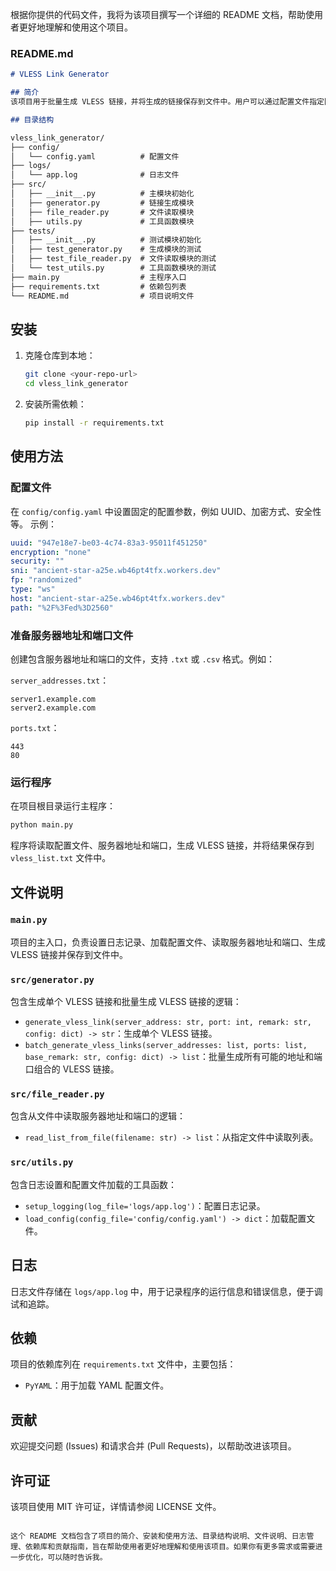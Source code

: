 根据你提供的代码文件，我将为该项目撰写一个详细的 README 文档，帮助使用者更好地理解和使用这个项目。

### README.md

```markdown
# VLESS Link Generator

## 简介
该项目用于批量生成 VLESS 链接，并将生成的链接保存到文件中。用户可以通过配置文件指定固定参数，并从文件中读取服务器地址和端口，生成所有可能的地址和端口组合的 VLESS 链接。

## 目录结构

vless_link_generator/
├── config/
│   └── config.yaml          # 配置文件
├── logs/
│   └── app.log              # 日志文件
├── src/
│   ├── __init__.py          # 主模块初始化
│   ├── generator.py         # 链接生成模块
│   ├── file_reader.py       # 文件读取模块
│   ├── utils.py             # 工具函数模块
├── tests/
│   ├── __init__.py          # 测试模块初始化
│   ├── test_generator.py    # 生成模块的测试
│   ├── test_file_reader.py  # 文件读取模块的测试
│   └── test_utils.py        # 工具函数模块的测试
├── main.py                  # 主程序入口
├── requirements.txt         # 依赖包列表
└── README.md                # 项目说明文件
```

## 安装
1. 克隆仓库到本地：
   ```sh
   git clone <your-repo-url>
   cd vless_link_generator
   ```

2. 安装所需依赖：
   ```sh
   pip install -r requirements.txt
   ```

## 使用方法
### 配置文件
在 `config/config.yaml` 中设置固定的配置参数，例如 UUID、加密方式、安全性等。
示例：
```yaml
uuid: "947e18e7-be03-4c74-83a3-95011f451250"
encryption: "none"
security: ""
sni: "ancient-star-a25e.wb46pt4tfx.workers.dev"
fp: "randomized"
type: "ws"
host: "ancient-star-a25e.wb46pt4tfx.workers.dev"
path: "%2F%3Fed%3D2560"
```

### 准备服务器地址和端口文件
创建包含服务器地址和端口的文件，支持 `.txt` 或 `.csv` 格式。例如：

`server_addresses.txt`：
```
server1.example.com
server2.example.com
```

`ports.txt`：
```
443
80
```

### 运行程序
在项目根目录运行主程序：
```sh
python main.py
```

程序将读取配置文件、服务器地址和端口，生成 VLESS 链接，并将结果保存到 `vless_list.txt` 文件中。

## 文件说明

### `main.py`
项目的主入口，负责设置日志记录、加载配置文件、读取服务器地址和端口、生成 VLESS 链接并保存到文件中。

### `src/generator.py`
包含生成单个 VLESS 链接和批量生成 VLESS 链接的逻辑：
- `generate_vless_link(server_address: str, port: int, remark: str, config: dict) -> str`：生成单个 VLESS 链接。
- `batch_generate_vless_links(server_addresses: list, ports: list, base_remark: str, config: dict) -> list`：批量生成所有可能的地址和端口组合的 VLESS 链接。

### `src/file_reader.py`
包含从文件中读取服务器地址和端口的逻辑：
- `read_list_from_file(filename: str) -> list`：从指定文件中读取列表。

### `src/utils.py`
包含日志设置和配置文件加载的工具函数：
- `setup_logging(log_file='logs/app.log')`：配置日志记录。
- `load_config(config_file='config/config.yaml') -> dict`：加载配置文件。

## 日志
日志文件存储在 `logs/app.log` 中，用于记录程序的运行信息和错误信息，便于调试和追踪。

## 依赖
项目的依赖库列在 `requirements.txt` 文件中，主要包括：
- `PyYAML`：用于加载 YAML 配置文件。

## 贡献
欢迎提交问题 (Issues) 和请求合并 (Pull Requests)，以帮助改进该项目。

## 许可证
该项目使用 MIT 许可证，详情请参阅 LICENSE 文件。
```

这个 README 文档包含了项目的简介、安装和使用方法、目录结构说明、文件说明、日志管理、依赖库和贡献指南，旨在帮助使用者更好地理解和使用该项目。如果你有更多需求或需要进一步优化，可以随时告诉我。
```